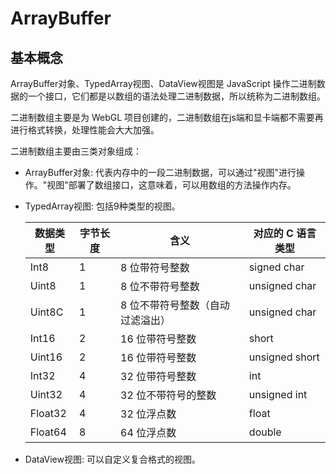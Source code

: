 # ArrayBuffer

## 基本概念

ArrayBuffer对象、TypedArray视图、DataView视图是 JavaScript 操作二进制数据的一个接口，它们都是以数组的语法处理二进制数据，所以统称为二进制数组。

二进制数组主要是为 WebGL 项目创建的，二进制数组在js端和显卡端都不需要再进行格式转换，处理性能会大大加强。

二进制数组主要由三类对象组成：

- ArrayBuffer对象: 代表内存中的一段二进制数据，可以通过"视图"进行操作。"视图"部署了数组接口，这意味着，可以用数组的方法操作内存。
- TypedArray视图: 包括9种类型的视图。

  |  数据类型   | 字节长度  | 含义 | 对应的 C 语言类型 | 
  |  ----  | ----  | ----  | ----  |
  | Int8  | 1 | 8 位带符号整数 | signed char |
  | Uint8  | 1 | 8 位不带符号整数 | unsigned char |
  | Uint8C  | 1 | 8 位不带符号整数（自动过滤溢出） | unsigned char |
  | Int16  | 2 | 16 位带符号整数 | short |
  | Uint16  | 2 | 16 位带符号整数 | unsigned short |
  | Int32  | 4 | 32 位带符号整数 | int |
  | Uint32  | 4 | 32 位不带符号的整数 | unsigned int |
  | Float32  | 4 | 32 位浮点数 | float |
  | Float64  | 8 | 64 位浮点数 | double |

- DataView视图: 可以自定义复合格式的视图。

